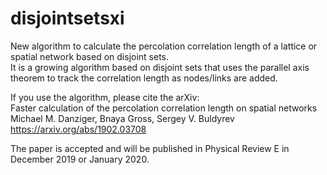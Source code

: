 # disjointsetsxi
New algorithm to calculate the percolation correlation length of a lattice or spatial network based on disjoint sets.  
It is a growing algorithm based on disjoint sets that uses the parallel axis theorem to track the correlation length as nodes/links are added.

If you use the algorithm, please cite the arXiv:  
Faster calculation of the percolation correlation length on spatial networks 
Michael M. Danziger, Bnaya Gross, Sergey V. Buldyrev  
https://arxiv.org/abs/1902.03708

The paper is accepted and will be published in Physical Review E in December 2019 or January 2020.

